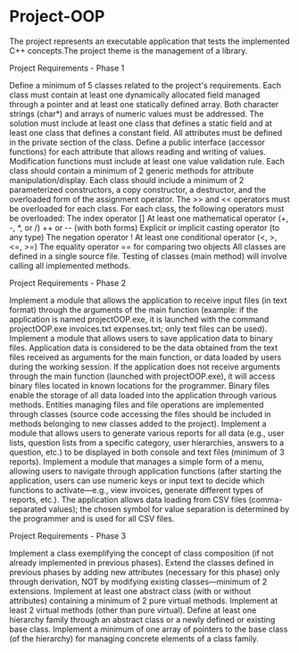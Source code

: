 # Project-OOP
The project represents an executable application that tests the implemented C++ concepts.The project theme is the management of a library.

Project Requirements - Phase 1

Define a minimum of 5 classes related to the project's requirements.
Each class must contain at least one dynamically allocated field managed through a pointer and at least one statically defined array. Both character strings (char*) and arrays of numeric values must be addressed.
The solution must include at least one class that defines a static field and at least one class that defines a constant field.
All attributes must be defined in the private section of the class.
Define a public interface (accessor functions) for each attribute that allows reading and writing of values. Modification functions must include at least one value validation rule.
Each class should contain a minimum of 2 generic methods for attribute manipulation/display.
Each class should include a minimum of 2 parameterized constructors, a copy constructor, a destructor, and the overloaded form of the assignment operator.
The >> and << operators must be overloaded for each class.
For each class, the following operators must be overloaded:
The index operator []
At least one mathematical operator (+, -, *, or /)
++ or -- (with both forms)
Explicit or implicit casting operator (to any type)
The negation operator !
At least one conditional operator (<, >, <=, >=)
The equality operator == for comparing two objects
All classes are defined in a single source file.
Testing of classes (main method) will involve calling all implemented methods.

Project Requirements - Phase 2

Implement a module that allows the application to receive input files (in text format) through the arguments of the main function (example: if the application is named projectOOP.exe, it is launched with the command projectOOP.exe invoices.txt expenses.txt; only text files can be used).
Implement a module that allows users to save application data to binary files. Application data is considered to be the data obtained from the text files received as arguments for the main function, or data loaded by users during the working session. If the application does not receive arguments through the main function (launched with projectOOP.exe), it will access binary files located in known locations for the programmer. Binary files enable the storage of all data loaded into the application through various methods.
Entities managing files and file operations are implemented through classes (source code accessing the files should be included in methods belonging to new classes added to the project).
Implement a module that allows users to generate various reports for all data (e.g., user lists, question lists from a specific category, user hierarchies, answers to a question, etc.) to be displayed in both console and text files (minimum of 3 reports).
Implement a module that manages a simple form of a menu, allowing users to navigate through application functions (after starting the application, users can use numeric keys or input text to decide which functions to activate—e.g., view invoices, generate different types of reports, etc.).
The application allows data loading from CSV files (comma-separated values); the chosen symbol for value separation is determined by the programmer and is used for all CSV files.

Project Requirements - Phase 3

Implement a class exemplifying the concept of class composition (if not already implemented in previous phases).
Extend the classes defined in previous phases by adding new attributes (necessary for this phase) only through derivation, NOT by modifying existing classes—minimum of 2 extensions.
Implement at least one abstract class (with or without attributes) containing a minimum of 2 pure virtual methods.
Implement at least 2 virtual methods (other than pure virtual).
Define at least one hierarchy family through an abstract class or a newly defined or existing base class.
Implement a minimum of one array of pointers to the base class (of the hierarchy) for managing concrete elements of a class family.

